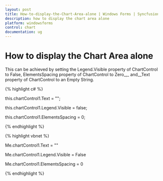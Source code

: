 ```yaml
---
layout: post
title: How-to-display-the-Chart-Area-alone | Windows Forms | Syncfusion
description: how to display the chart area alone
platform: windowsforms
control: chart
documentation: ug
---
```


# How to display the Chart Area alone

This can be achieved by setting the Legend.Visible property of ChartControl to False, ElementsSpacing property of ChartControl to Zero_,_ and__Text property of ChartControl to an Empty String.



 {% highlight c# %}



this.chartControl1.Text = "";

this.chartControl1.Legend.Visible = false;

this.chartControl1.ElementsSpacing = 0;

{% endhighlight %}

{% highlight vbnet %}



Me.chartControl1.Text = ""

Me.chartControl1.Legend.Visible = False

Me.chartControl1.ElementsSpacing = 0

{% endhighlight %}

